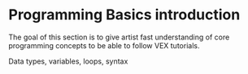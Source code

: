 # Programming Basics introduction
The goal of this section is to give artist fast understanding of core programming concepts to be able to follow VEX tutorials.

Data types, variables, loops, syntax